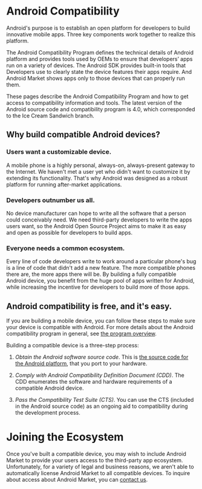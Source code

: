 <!--
   Copyright 2010 The Android Open Source Project 

   Licensed under the Apache License, Version 2.0 (the "License"); 
   you may not use this file except in compliance with the License.
   You may obtain a copy of the License at

       http://www.apache.org/licenses/LICENSE-2.0

   Unless required by applicable law or agreed to in writing, software
   distributed under the License is distributed on an "AS IS" BASIS,
   WITHOUT WARRANTIES OR CONDITIONS OF ANY KIND, either express or implied.
   See the License for the specific language governing permissions and
   limitations under the License.
-->

# Android Compatibility #

Android's purpose is to establish an open platform for developers to build
innovative mobile apps. Three key components work together to realize this
platform.

The Android Compatibility Program defines the technical details of Android
platform and provides tools used by OEMs to ensure that developers’ apps run
on a variety of devices. The Android SDK provides built-in tools that
Developers use to clearly state the device features their apps require. And
Android Market shows apps only to those devices that can properly run
them.

These pages describe the Android Compatibility Program and how to get
access to compatibility information and tools. The latest version of the
Android source code and compatibility program is 4.0, which 
corresponded to the Ice Cream Sandwich branch.

## Why build compatible Android devices? ##

### Users want a customizable device. ###

A mobile phone is a highly personal, always-on, always-present gateway to
the Internet. We haven't met a user yet who didn't want to customize it by
extending its functionality. That's why Android was designed as a robust
platform for running after-market applications.

### Developers outnumber us all. ###

No device manufacturer can hope to write all the software that a person could
conceivably need. We need third-party developers to write the apps users want,
so the Android Open Source Project aims to make it as easy and open as
possible for developers to build apps.

### Everyone needs a common ecosystem. ###

Every line of code developers write to work around a particular phone's bug
is a line of code that didn't add a new feature. The more compatible phones
there are, the more apps there will be. By building a fully compatible Android
device, you benefit from the huge pool of apps written for Android, while
increasing the incentive for developers to build more of those apps.

## Android compatibility is free, and it's easy. ##

If you are building a mobile device, you can follow these steps to make
sure your device is compatible with Android. For more details about the
Android compatibility program in general, see [the program overview](overview.html).

Building a compatible device is a three-step process:

1. *Obtain the Android software source code*.
    This is [the source code for the Android platform](/source/index.html), that you port to your hardware.

1. *Comply with Android Compatibility Definition Document (CDD)*.
    The CDD enumerates the software and hardware requirements of a compatible Android device.

1. *Pass the Compatibility Test Suite (CTS)*.
    You can use the CTS (included in the Android source code) as an ongoing aid to compatibility during the development process.

# Joining the Ecosystem #

Once you've built a compatible device, you may wish to include Android
Market to provide your users access to the third-party app ecosystem.
Unfortunately, for a variety of legal and business reasons, we aren't able to
automatically license Android Market to all compatible devices. To inquire
about access about Android Market, you can [contact us](contact-us.html).
